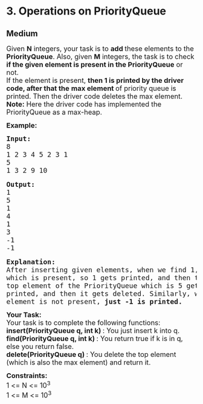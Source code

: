 # 3. Operations on PriorityQueue
## Medium 
<div class="problem-statement">
                <p></p><p><span style="font-size:18px">Given <strong>N</strong> integers, your task is to <strong>add </strong>these elements to the <strong>PriorityQueue</strong>. Also, given <strong>M</strong> integers, the task is to check<strong> if the given element is present in the PriorityQueue</strong> or not.<br>
If the element is present, <strong>then 1 is printed by the driver code, after that the</strong> <strong>max element </strong>of priority queue is printed. Then the driver code deletes the max element.<br>
<strong>Note:</strong> Here the driver code has implemented the PriorityQueue as a max-heap.</span></p>

<p><strong><span style="font-size:18px">Example:</span></strong></p>

<pre><span style="font-size:18px"><strong>Input:</strong>
8
1 2 3 4 5 2 3 1
5
1 3 2 9 10</span>

<span style="font-size:18px"><strong>Output:</strong>
1
5
1
4
1
3
-1
-1</span>

<span style="font-size:18px"><strong>Explanation:
</strong>After inserting given elements, when we find 1, 
which is present, so 1 gets printed, and then the 
top element of the PriorityQueue which is 5 gets 
printed, and then it gets deleted. Similarly, when 
element is not present,<strong> just -1 is printed.</strong></span></pre>

<p><span style="font-size:18px"><strong>Your Task:</strong><br>
Your task is to complete the following functions:<br>
<strong>insert(PriorityQueue q, int k) </strong>: You just insert k into q.<br>
<strong>find(PriorityQueue q, int k) </strong>: You return true if k is in q, else you return false.<br>
<strong>delete(PriorityQueue q) </strong>: You delete the top element (which is also the max element) and return it.</span></p>

<p><span style="font-size:18px"><strong>Constraints:</strong><br>
1 &lt;= N &lt;= 10<sup>3</sup><br>
1 &lt;= M &lt;= 10<sup>3</sup></span></p>
 <p></p>
            </div>